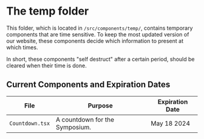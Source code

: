 # The temp folder

This folder, which is located in `/src/components/temp/`, contains temporary
components that are time sensitive. To keep the most updated version of our
website, these components decide which information to present at which times.

In short, these components "self destruct" after a certain period, should be
cleared when their time is done.

## Current Components and Expiration Dates

| File            | Purpose                        | Expiration Date |
| --------------- | ------------------------------ | --------------- |
| `Countdown.tsx` | A countdown for the Symposium. | May 18 2024     |
